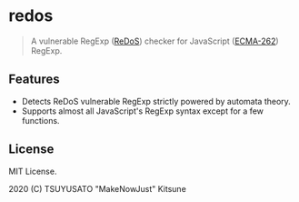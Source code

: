 # redos

> A vulnerable RegExp ([ReDoS][]) checker for JavaScript ([ECMA-262][]) RegExp.

[ReDoS]: https://en.wikipedia.org/wiki/ReDoS
[ECMA-262]: https://www.ecma-international.org/ecma-262/11.0/index.html#title

## Features

  - Detects ReDoS vulnerable RegExp strictly powered by automata theory.
  - Supports almost all JavaScript's RegExp syntax except for a few functions.

## License

MIT License.

2020 (C) TSUYUSATO "MakeNowJust" Kitsune
